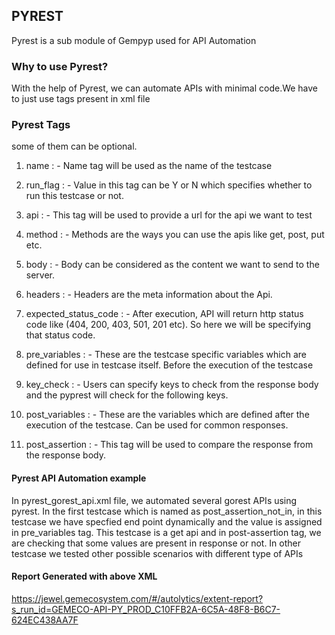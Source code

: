 ## PYREST

Pyrest is a sub module of Gempyp used for API Automation

### Why to use Pyrest?

With the help of Pyrest, we can automate APIs with minimal code.We have to just use tags present in xml file

### Pyrest Tags

some of them can be optional.  

1. name : -                Name tag will be used as the name of the testcase 

2. run_flag : -             Value in this tag can be Y or N which specifies whether to run this testcase or  not. 

3. api : -                  This tag will be used to provide a url for the api we want to test

4. method : -                Methods are the ways you can use the apis like get, post, put etc.

5. body : -                  Body can be considered as the content we want to send to the server.

6. headers : -               Headers are the meta information about the Api.

7. expected_status_code : -  After execution, API will return http status code like (404, 200, 403, 501, 201 etc). So here we will be specifying that status code.

8. pre_variables : -         These are the testcase specific variables which are defined for use in testcase itself. Before the execution of the testcase 

9. key_check : -            Users can specify keys to check from the response body and the pyprest will check for the following keys.

10. post_variables : -       These are the variables which are defined after the execution of the testcase. Can be used for common responses. 

11. post_assertion : -       This tag will be used to compare the response from the response body.   

#### Pyrest API Automation example

In pyrest_gorest_api.xml file, we automated several gorest APIs using pyrest. In the first testcase which is named as post_assertion_not_in, in this testcase we have specfied end point dynamically and the value is assigned in pre_variables tag. This testcase is a get api and in post-assertion tag, we are checking that some values are present in response or not. 
In other testcase we tested other possible scenarios with different type of APIs

#### Report Generated with above XML 

https://jewel.gemecosystem.com/#/autolytics/extent-report?s_run_id=GEMECO-API-PY_PROD_C10FFB2A-6C5A-48F8-B6C7-624EC438AA7F
